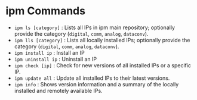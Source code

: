 # ipm Commands
- `ipm ls [category]` : Lists all IPs in ipm main repository; optionally provide the category (`digital`, `comm`, `analog`, `dataconv`).
- `ipm lls [category]` : Lists all locally installed IPs; optionally provide the category (`digital`, `comm`, `analog`, `dataconv`).
- `ipm install ip` : Install an IP
- `ipm uninstall ip` : Uninstall an IP
- `ipm check [ip]` : Check for new versions of all installed IPs or a specific IP.
- `ipm update all` : Update all installed IPs to their latest versions.
- `ipm info` : Shows version information and a summary of the locally installed and remotely available IPs.
